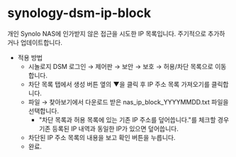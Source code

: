 ﻿# synology-dsm-ip-block

개인 Synolo NAS에 인가받지 않은 접근을 시도한 IP 목록입니다.
주기적으로 추가하거나 업데이트합니다.

* 적용 방법
  * 시놀로지 DSM 로그인 → 제어판 → 보안 → 보호 → 허용/차단 목록으로 이동합니다.
  * 차단 목록 탭에서 생성 버튼 옆의 ▼을 클릭 후 IP 주소 목록 가져오기를 클릭합니다.
  * 파일 → 찾아보기에서 다운로드 받은 nas_ip_block_YYYYMMDD.txt 파일을 선택합니다.
    * "차단 목록과 허용 목록에 있는 기존 IP 주소를 덮어씁니다."를 체크할 경우 기존 등록된 IP 내역과 동일한 IP가 있으면 덮어씁니다.
  * 차단된 IP 주소 목록의 내용을 보고 확인 버튼을 누릅니다.
  * 완료.
